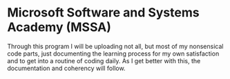 # Microsoft Software and Systems Academy (MSSA)
Through this program I will be uploading not all, but most of my nonsensical code parts, just documenting the learning process for my own satisfaction and to get into a routine of coding daily. As I get better with this, the documentation and coherency will follow.
